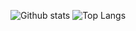 ![Github stats](https://github-readme-stats.vercel.app/api?username=bakahdt&show_icons=true&hide_border=true&include_all_commits=true) 
![Top Langs](https://github-readme-stats.vercel.app/api/top-langs/?username=bakahdt&layout=compact&hide_border=true&hide=html,css)

